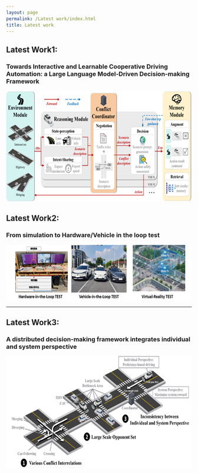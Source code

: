 ```yaml
---
layout: page
permalink: /Latest work/index.html
title: Latest work
---
```


## Latest Work1: 

### Towards Interactive and Learnable Cooperative Driving Automation: a Large Language Model-Driven Decision-making Framework

<div>
<img src="/images/latest-CoDrivingLLM.png" style="width: 800px; height: 300px;">
</div>


## Latest Work2:

### From simulation to Hardware/Vehicle in the loop test

<div>
<img src="/images/latest1.png" style="width: 800px; height: 150px;">
</div>

---

## Latest Work3: 

### A distributed decision-making framework integrates individual and system perspective

<div>
<img src="/images/latest2.png" style="width: 800px; height: 300px;">
</div>


